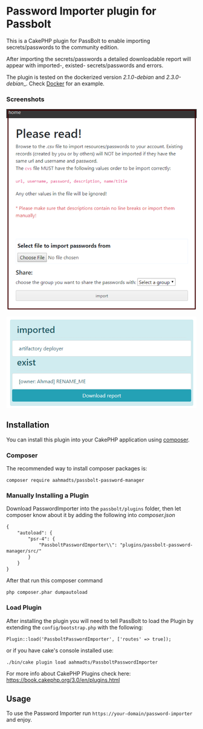 # Password Importer plugin for Passbolt

This is a CakePHP plugin for PassBolt to enable importing secrets/passwords to the community edition.

After importing the secrets/passwords a detailed downloadable report will appear with imported-, existed- secrets/passwords and errors.

The plugin is tested on the dockerized version _2.1.0-debian_ and _2.3.0-debian__. Check [Docker](./Dockerfile) for an example.


### Screenshots

![screenshots](https://raw.githubusercontent.com/aahmadts/general-styleguide/master/images/passbolt-password-importer-screenshot-1.0.2.png)

![report-screenshots](https://raw.githubusercontent.com/aahmadts/general-styleguide/master/images/passbolt-password-importer-screenshot-report.png)


## Installation

You can install this plugin into your CakePHP application using [composer](http://getcomposer.org).


### Composer
The recommended way to install composer packages is:

```
composer require aahmadts/passbolt-password-manager
```

### Manually Installing a Plugin

Download PasswordImporter into the `passbolt/plugins` folder, then let composer know about it by adding the following into _composer.json_

    {
        "autoload": {
            "psr-4": {
                "PassboltPasswordImporter\\": "plugins/passbolt-password-manager/src/"
            }
        }
    }

After that run this composer command

    php composer.phar dumpautoload



### Load Plugin

After installing the plugin you will need to tell PassBolt to load the Plugin by extending the `config/bootstrap.php` with the following:

	Plugin::load('PassboltPasswordImporter', ['routes' => true]);

or if you have cake's console installed use:

    ./bin/cake plugin load aahmadts/PassboltPasswordImporter


For more info about CakePHP Plugins check here: https://book.cakephp.org/3.0/en/plugins.html

## Usage

To use the Password Importer run `https://your-domain/password-importer` and enjoy.
